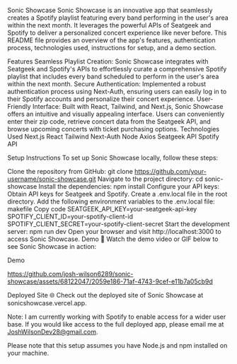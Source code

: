 Sonic Showcase
Sonic Showcase is an innovative app that seamlessly creates a Spotify playlist featuring every band performing in the user's area within the next month. It leverages the powerful APIs of Seatgeek and Spotify to deliver a personalized concert experience like never before. This README file provides an overview of the app's features, authentication process, technologies used, instructions for setup, and a demo section.

Features
Seamless Playlist Creation: Sonic Showcase integrates with Seatgeek and Spotify's APIs to effortlessly curate a comprehensive Spotify playlist that includes every band scheduled to perform in the user's area within the next month.
Secure Authentication: Implemented a robust authentication process using Next-Auth, ensuring users can easily log in to their Spotify accounts and personalize their concert experience.
User-Friendly Interface: Built with React, Tailwind, and Next.js, Sonic Showcase offers an intuitive and visually appealing interface. Users can conveniently enter their zip code, retrieve concert data from the Seatgeek API, and browse upcoming concerts with ticket purchasing options.
Technologies Used
Next.js
React
Tailwind
Next-Auth
Node
Axios
Seatgeek API
Spotify API


Setup Instructions
To set up Sonic Showcase locally, follow these steps:

Clone the repository from GitHub: git clone https://github.com/your-username/sonic-showcase.git
Navigate to the project directory: cd sonic-showcase
Install the dependencies: npm install
Configure your API keys:
Obtain API keys for Seatgeek and Spotify.
Create a .env.local file in the root directory.
Add the following environment variables to the .env.local file:
makefile
Copy code
SEATGEEK_API_KEY=your-seatgeek-api-key
SPOTIFY_CLIENT_ID=your-spotify-client-id
SPOTIFY_CLIENT_SECRET=your-spotify-client-secret
Start the development server: npm run dev
Open your browser and visit http://localhost:3000 to access Sonic Showcase.
Demo 🎥
Watch the demo video or GIF below to see Sonic Showcase in action:

Demo

https://github.com/josh-wilson6289/sonic-showcase/assets/68122047/2059e186-71af-4743-9cef-e11b7a05cb9d

Deployed Site 🌐
Check out the deployed site of Sonic Showcase at sonicshowcase.vercel.app.

Note: I am currently working with Spotify to enable access for a wider user base. If you would like access to the full deployed app, please email me at JoshWilsonDev28@gmail.com.

Please note that this setup assumes you have Node.js and npm installed on your machine.
